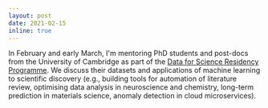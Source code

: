 ```yaml
---
layout: post
date: 2021-02-15
inline: true
---
```


In February and early March, I'm mentoring PhD students and post-docs from the University of Cambridge as part of the [Data for Science Residency Programme](https://www.cst.cam.ac.uk/news/schmidt-data-science-residency-programme). We discuss their datasets and applications of machine learning to scientific discovery (e.g., building tools for automation of literature review, optimising data analysis in neuroscience and chemistry, long-term prediction in materials science, anomaly detection in cloud microservices).
